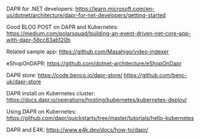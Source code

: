 
DAPR for .NET developers:
https://learn.microsoft.com/en-us/dotnet/architecture/dapr-for-net-developers/getting-started

Good BLOG POST on DAPR and Kubernetes:
https://medium.com/polarsquad/building-an-event-driven-net-core-app-with-dapr-58cc83ab120b

Related sample app:
https://github.com/Masahigo/video-indexer


eShopOnDAPR:
https://github.com/dotnet-architecture/eShopOnDapr


DAPR store:
https://code.benco.io/dapr-store/
https://github.com/benc-uk/dapr-store


DAPR install on Kubernetes cluster:
https://docs.dapr.io/operations/hosting/kubernetes/kubernetes-deploy/

Using DAPR on Kubernetes:
https://github.com/dapr/quickstarts/tree/master/tutorials/hello-kubernetes




DAPR and E4K:
https://www.e4k.dev/docs/how-to/dapr/